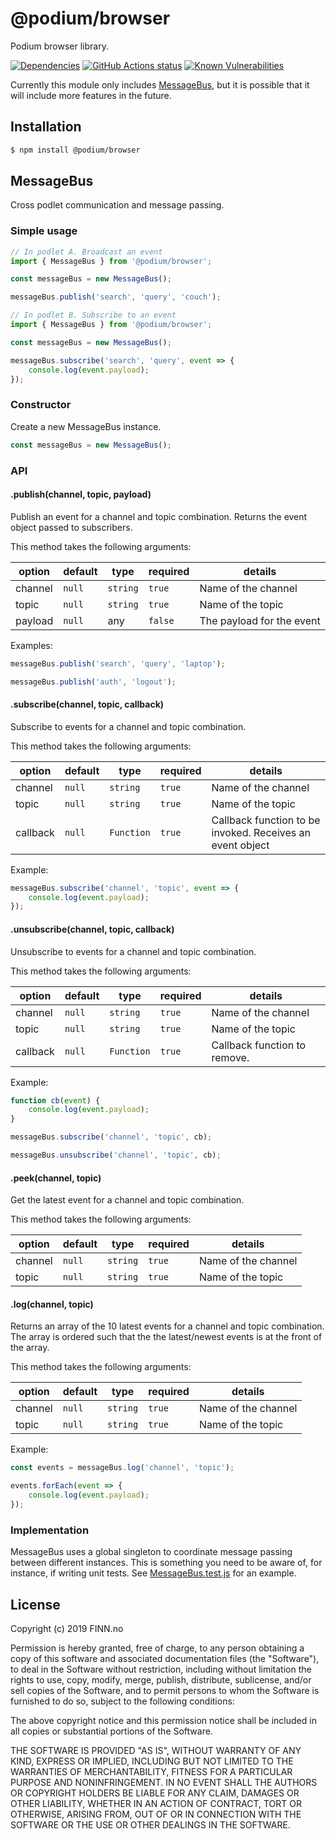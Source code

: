 # @podium/browser

Podium browser library.

[![Dependencies](https://img.shields.io/david/podium-lib/browser.svg)](https://david-dm.org/podium-lib/browser)
[![GitHub Actions status](https://github.com/podium-lib/browser/workflows/Run%20Lint%20and%20Tests/badge.svg)](https://github.com/podium-lib/browser/actions?query=workflow%3A%22Run+Lint+and+Tests%22)
[![Known Vulnerabilities](https://snyk.io/test/github/podium-lib/browser/badge.svg)](https://snyk.io/test/github/podium-lib/browser)

Currently this module only includes [MessageBus](#MessageBus), but it is possible that it will include more features in the future.

## Installation

```bash
$ npm install @podium/browser
```

## MessageBus

Cross podlet communication and message passing.

### Simple usage

```javascript
// In podlet A. Broadcast an event
import { MessageBus } from '@podium/browser';

const messageBus = new MessageBus();

messageBus.publish('search', 'query', 'couch');

// In podlet B. Subscribe to an event
import { MessageBus } from '@podium/browser';

const messageBus = new MessageBus();

messageBus.subscribe('search', 'query', event => {
    console.log(event.payload);
});
```

### Constructor

Create a new MessageBus instance.

```javascript
const messageBus = new MessageBus();
```

### API

#### .publish(channel, topic, payload)

Publish an event for a channel and topic combination. Returns the event object passed to subscribers.

This method takes the following arguments:

| option  | default | type     | required | details                   |
| ------- | ------- | -------- | -------- | ------------------------- |
| channel | `null`  | `string` | `true`   | Name of the channel       |
| topic   | `null`  | `string` | `true`   | Name of the topic         |
| payload | `null`  | any      | `false`  | The payload for the event |

Examples:

```javascript
messageBus.publish('search', 'query', 'laptop');

messageBus.publish('auth', 'logout');
```

#### .subscribe(channel, topic, callback)

Subscribe to events for a channel and topic combination.

This method takes the following arguments:

| option   | default | type       | required | details                                                   |
| -------- | ------- | ---------- | -------- | --------------------------------------------------------- |
| channel  | `null`  | `string`   | `true`   | Name of the channel                                       |
| topic    | `null`  | `string`   | `true`   | Name of the topic                                         |
| callback | `null`  | `Function` | `true`   | Callback function to be invoked. Receives an event object |

Example:

```javascript
messageBus.subscribe('channel', 'topic', event => {
    console.log(event.payload);
});
```

#### .unsubscribe(channel, topic, callback)

Unsubscribe to events for a channel and topic combination.

This method takes the following arguments:

| option   | default | type       | required | details                      |
| -------- | ------- | ---------- | -------- | ---------------------------- |
| channel  | `null`  | `string`   | `true`   | Name of the channel          |
| topic    | `null`  | `string`   | `true`   | Name of the topic            |
| callback | `null`  | `Function` | `true`   | Callback function to remove. |

Example:

```javascript
function cb(event) {
    console.log(event.payload);
}

messageBus.subscribe('channel', 'topic', cb);

messageBus.unsubscribe('channel', 'topic', cb);
```

#### .peek(channel, topic)

Get the latest event for a channel and topic combination.

This method takes the following arguments:

| option  | default | type     | required | details             |
| ------- | ------- | -------- | -------- | ------------------- |
| channel | `null`  | `string` | `true`   | Name of the channel |
| topic   | `null`  | `string` | `true`   | Name of the topic   |

#### .log(channel, topic)

Returns an array of the 10 latest events for a channel and topic combination.
The array is ordered such that the the latest/newest events is at the front of the array.

This method takes the following arguments:

| option  | default | type     | required | details             |
| ------- | ------- | -------- | -------- | ------------------- |
| channel | `null`  | `string` | `true`   | Name of the channel |
| topic   | `null`  | `string` | `true`   | Name of the topic   |

Example:

```javascript
const events = messageBus.log('channel', 'topic');

events.forEach(event => {
    console.log(event.payload);
});
```

### Implementation

MessageBus uses a global singleton to coordinate message passing between different instances. This is something you need to be aware of, for instance, if writing unit tests. See [MessageBus.test.js](test/MessageBus.test.js) for an example.

## License

Copyright (c) 2019 FINN.no

Permission is hereby granted, free of charge, to any person obtaining a copy
of this software and associated documentation files (the "Software"), to deal
in the Software without restriction, including without limitation the rights
to use, copy, modify, merge, publish, distribute, sublicense, and/or sell
copies of the Software, and to permit persons to whom the Software is
furnished to do so, subject to the following conditions:

The above copyright notice and this permission notice shall be included in all
copies or substantial portions of the Software.

THE SOFTWARE IS PROVIDED "AS IS", WITHOUT WARRANTY OF ANY KIND, EXPRESS OR
IMPLIED, INCLUDING BUT NOT LIMITED TO THE WARRANTIES OF MERCHANTABILITY,
FITNESS FOR A PARTICULAR PURPOSE AND NONINFRINGEMENT. IN NO EVENT SHALL THE
AUTHORS OR COPYRIGHT HOLDERS BE LIABLE FOR ANY CLAIM, DAMAGES OR OTHER
LIABILITY, WHETHER IN AN ACTION OF CONTRACT, TORT OR OTHERWISE, ARISING FROM,
OUT OF OR IN CONNECTION WITH THE SOFTWARE OR THE USE OR OTHER DEALINGS IN THE
SOFTWARE.

